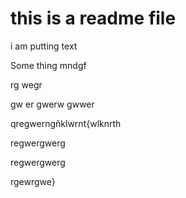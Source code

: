 # this is a readme file

i am putting text

Some thing mndgf


rg
wegr

gw
er
gwerw
gwwer












qregwerngñklwrnt{wlknrth



regwergwerg


regwergwerg



rgewrgwe}